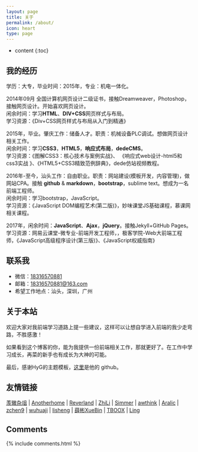 ```yaml
---
layout: page
title: 关于
permalink: /about/
icon: heart
type: page
---
```

* content
{:toc}

## 我的经历

学历：大专，毕业时间：2015年，专业：机电一体化。

2014年09月 全国计算机网页设计二级证书，接触Dreamweaver，Photoshop，接触网页设计。开始喜欢网页设计。<br/>
闲余时间：学习**HTML**、**DIV+CSS**网页样式与布局。<br/>
学习资源：《Div+CSS网页样式与布局从入门到精通》

2015年，毕业。肇庆工作：储备人才。职责：机械设备PLC调试。想做网页设计相关工作。<br/>
闲余时间：学习**CSS3**，**HTML5**，**响应式布局**，**dedeCMS**。<br/>
学习资源：《图解CSS3：核心技术与案例实战》、
《响应式web设计-html5和css3实战 》、《HTML5+CSS3精致范例辞典》，dede仿站视频教程。

2016年-至今，汕头工作：自由职业。职责：网站建设(模板开发，内容管理)，做网站CPA。接触 **github** & **markdown**，**bootstrap**，sublime text。想成为一名前端工程师。<br/>
闲余时间：学习bootstrap，JavaScript。<br/>
学习资源：《JavaScript DOM编程艺术(第二版)》，妙味课堂JS基础课程，慕课网相关课程。

2017年，闲余时间：**JavaScript**、**Ajax**，**jQuery**。接触Jekyll+GitHub Pages。<br/>
学习资源：网易云课堂-微专业-前端开发工程师，，极客学院-Web大前端工程师，《JavaScript高级程序设计(第三版)》、《JavaScript权威指南》

## 联系我

* 微信：[18316570881](https://wx.qq.com/)
* 邮箱：[18316570881@163.com](http://mail.163.com/)
* 希望工作地点：汕头，深圳，广州

## 关于本站

欢迎大家对我前端学习道路上提一些建议，这样可以让想自学进入前端的我少走弯路，不胜感激！

如果看到这个博客的你，能为我提供一份前端相关工作，那就更好了。在工作中学习成长，再菜的新手也有成长为大神的可能。

最后，感谢HyG的主题模板，[这里](https://github.com/Gaohaoyang)是他的
github。

## 友情链接

[羡辙杂俎](http://zhangwenli.com/blog) \| [Anotherhome](https://www.anotherhome.net) \| [Reverland](http://reverland.org/) \| [ZhiLi](http://lizhipower.github.io/) \| [Simmer](http://simmer-jun.github.io/) \| [awthink](http://awthink.net/) \| [Aralic](http://aralic.github.io/) \| [zchen9](http://www.chen9.info/) \| [wuhuaji](http://wuhuaji.me/) \| [lisheng](http://www.lishengcn.cn/) \| [薛彬XueBin](http://axuebin.com/blog/) \| [TBOOX](http://www.tboox.org/cn/) \|  [Ling](http://linglinyp.com/)

## Comments

{% include comments.html %}
